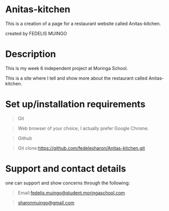 # Anitas-kitchen
This is a creation of a page for a restaurant website called Anitas-kitchen.

created by FEDELIS MUINGO

# Description
This is my week 6 independent project at Moringa School.

This is a site where I tell and show more about the restaurant called Anitas-kitchen.

# Set up/installation requirements
>Git

>Web browser of your choice, I actually prefer Google Chrome.

>Github

>Git clone:https://github.com/fedelesharon/Anitas-kitchen.git

# Support and contact details
one can support and show concerns through the following:
>Email:fedelis.muingo@student.moringaschool.com

>sharonmuingo@gmail.com
